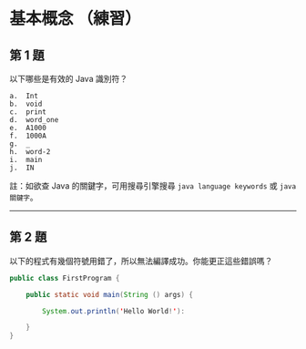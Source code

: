 # 基本概念 （練習）

## 第 1 題

以下哪些是有效的 Java 識別符？

```
a.  Int 
b.  void
c.  print
d.  word_one
e.  A1000
f.  1000A
g.  _
h.  word-2
i.  main
j.  IN
```

註：如欲查 Java 的關鍵字，可用搜尋引擎搜尋  `java language keywords` 或 `java 關鍵字`。

---
## 第 2 題

以下的程式有幾個符號用錯了，所以無法編譯成功。你能更正這些錯誤嗎？
```java
public class FirstProgram {

    public static void main(String () args) {

        System.out.println('Hello World!'):

    }
}
```

